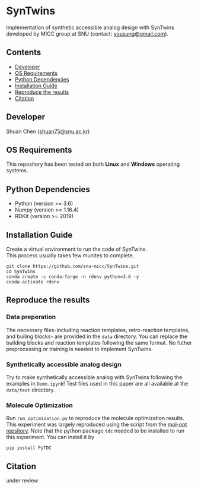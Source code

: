 # SynTwins

Implementation of synthetic accessible analog design with SynTwins developed by MICC group at SNU (contact: yousung@gmail.com).

## Contents

- [Developer](#developer)
- [OS Requirements](#os-requirements)
- [Python Dependencies](#python-dependencies)
- [Installation Guide](#installation-guide)
- [Reproduce the results](#reproduce-the-results)
- [Citation](#citation)

## Developer
Shuan Chen (shuan75@snu.ac.kr)<br>

## OS Requirements
This repository has been tested on both **Linux** and **Windows** operating systems.

## Python Dependencies
* Python (version >= 3.6) 
* Numpy (version >= 1.16.4) 
* RDKit (version >= 2019)

## Installation Guide
Create a virtual environment to run the code of SynTwins.<br>
This process usually takes few munites to complete.<br>
```
git clone https://github.com/snu-micc/SynTwins.git
cd SynTwins
conda create -c conda-forge -n rdenv python=3.6 -y
conda activate rdenv
```

## Reproduce the results
### Data preperation
The necessary files-including reaction templates, retro-reaction templates, and builing blocks- are provided in the `data` directory. You can replace the building blocks and reaction templates following the same format.
No futher preprocessing or training is needed to implement SynTwins.

### Synthetically accessible analog design
Try to make synthetically accessible analog with SynTwins following the examples in `Demo.ipynb`!
Test files used in this paper are all available at the `data/test` directory.

### Molecule Optimization
Run `run_optimization.py` to reproduce the molecule optimization results.
This experiment was largely reproduced using the script from the [mol-opt repsitory](https://github.com/wenhao-gao/mol_opt).
Note that the python package `tdc` needed to be installed to run this experiment. You can install it by
```
pip install PyTDC
```

## Citation
under review
